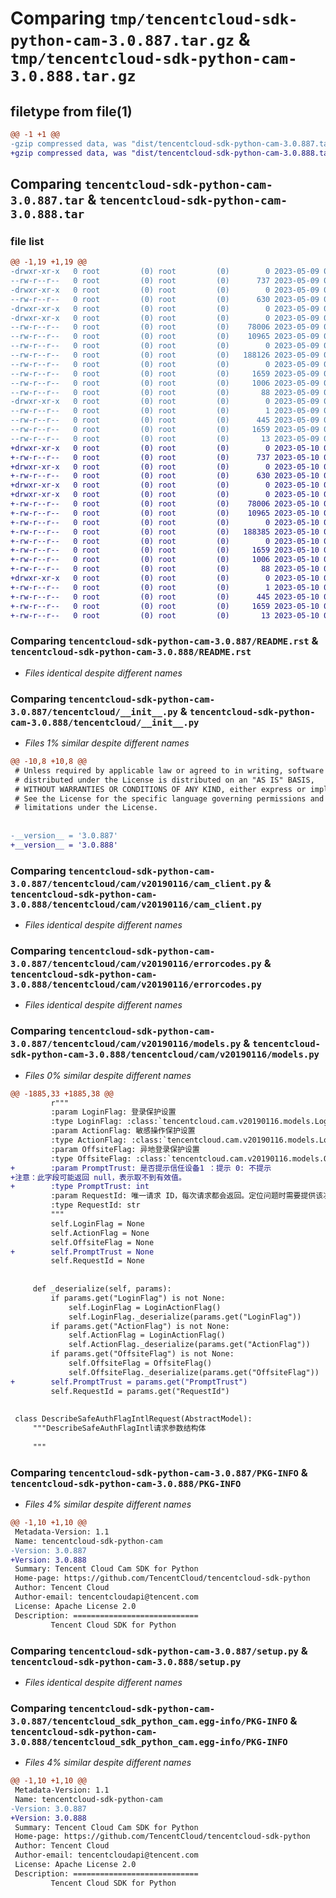 # Comparing `tmp/tencentcloud-sdk-python-cam-3.0.887.tar.gz` & `tmp/tencentcloud-sdk-python-cam-3.0.888.tar.gz`

## filetype from file(1)

```diff
@@ -1 +1 @@
-gzip compressed data, was "dist/tencentcloud-sdk-python-cam-3.0.887.tar", last modified: Tue May  9 02:29:45 2023, max compression
+gzip compressed data, was "dist/tencentcloud-sdk-python-cam-3.0.888.tar", last modified: Wed May 10 01:51:22 2023, max compression
```

## Comparing `tencentcloud-sdk-python-cam-3.0.887.tar` & `tencentcloud-sdk-python-cam-3.0.888.tar`

### file list

```diff
@@ -1,19 +1,19 @@
-drwxr-xr-x   0 root         (0) root         (0)        0 2023-05-09 02:29:45.000000 tencentcloud-sdk-python-cam-3.0.887/
--rw-r--r--   0 root         (0) root         (0)      737 2023-05-09 02:29:45.000000 tencentcloud-sdk-python-cam-3.0.887/README.rst
-drwxr-xr-x   0 root         (0) root         (0)        0 2023-05-09 02:29:45.000000 tencentcloud-sdk-python-cam-3.0.887/tencentcloud/
--rw-r--r--   0 root         (0) root         (0)      630 2023-05-09 02:29:45.000000 tencentcloud-sdk-python-cam-3.0.887/tencentcloud/__init__.py
-drwxr-xr-x   0 root         (0) root         (0)        0 2023-05-09 02:29:45.000000 tencentcloud-sdk-python-cam-3.0.887/tencentcloud/cam/
-drwxr-xr-x   0 root         (0) root         (0)        0 2023-05-09 02:29:45.000000 tencentcloud-sdk-python-cam-3.0.887/tencentcloud/cam/v20190116/
--rw-r--r--   0 root         (0) root         (0)    78006 2023-05-09 02:29:45.000000 tencentcloud-sdk-python-cam-3.0.887/tencentcloud/cam/v20190116/cam_client.py
--rw-r--r--   0 root         (0) root         (0)    10965 2023-05-09 02:29:45.000000 tencentcloud-sdk-python-cam-3.0.887/tencentcloud/cam/v20190116/errorcodes.py
--rw-r--r--   0 root         (0) root         (0)        0 2023-05-09 02:29:45.000000 tencentcloud-sdk-python-cam-3.0.887/tencentcloud/cam/v20190116/__init__.py
--rw-r--r--   0 root         (0) root         (0)   188126 2023-05-09 02:29:45.000000 tencentcloud-sdk-python-cam-3.0.887/tencentcloud/cam/v20190116/models.py
--rw-r--r--   0 root         (0) root         (0)        0 2023-05-09 02:29:45.000000 tencentcloud-sdk-python-cam-3.0.887/tencentcloud/cam/__init__.py
--rw-r--r--   0 root         (0) root         (0)     1659 2023-05-09 02:29:45.000000 tencentcloud-sdk-python-cam-3.0.887/PKG-INFO
--rw-r--r--   0 root         (0) root         (0)     1006 2023-05-09 02:29:45.000000 tencentcloud-sdk-python-cam-3.0.887/setup.py
--rw-r--r--   0 root         (0) root         (0)       88 2023-05-09 02:29:45.000000 tencentcloud-sdk-python-cam-3.0.887/setup.cfg
-drwxr-xr-x   0 root         (0) root         (0)        0 2023-05-09 02:29:45.000000 tencentcloud-sdk-python-cam-3.0.887/tencentcloud_sdk_python_cam.egg-info/
--rw-r--r--   0 root         (0) root         (0)        1 2023-05-09 02:29:45.000000 tencentcloud-sdk-python-cam-3.0.887/tencentcloud_sdk_python_cam.egg-info/dependency_links.txt
--rw-r--r--   0 root         (0) root         (0)      445 2023-05-09 02:29:45.000000 tencentcloud-sdk-python-cam-3.0.887/tencentcloud_sdk_python_cam.egg-info/SOURCES.txt
--rw-r--r--   0 root         (0) root         (0)     1659 2023-05-09 02:29:45.000000 tencentcloud-sdk-python-cam-3.0.887/tencentcloud_sdk_python_cam.egg-info/PKG-INFO
--rw-r--r--   0 root         (0) root         (0)       13 2023-05-09 02:29:45.000000 tencentcloud-sdk-python-cam-3.0.887/tencentcloud_sdk_python_cam.egg-info/top_level.txt
+drwxr-xr-x   0 root         (0) root         (0)        0 2023-05-10 01:51:22.000000 tencentcloud-sdk-python-cam-3.0.888/
+-rw-r--r--   0 root         (0) root         (0)      737 2023-05-10 01:51:22.000000 tencentcloud-sdk-python-cam-3.0.888/README.rst
+drwxr-xr-x   0 root         (0) root         (0)        0 2023-05-10 01:51:22.000000 tencentcloud-sdk-python-cam-3.0.888/tencentcloud/
+-rw-r--r--   0 root         (0) root         (0)      630 2023-05-10 01:51:22.000000 tencentcloud-sdk-python-cam-3.0.888/tencentcloud/__init__.py
+drwxr-xr-x   0 root         (0) root         (0)        0 2023-05-10 01:51:22.000000 tencentcloud-sdk-python-cam-3.0.888/tencentcloud/cam/
+drwxr-xr-x   0 root         (0) root         (0)        0 2023-05-10 01:51:22.000000 tencentcloud-sdk-python-cam-3.0.888/tencentcloud/cam/v20190116/
+-rw-r--r--   0 root         (0) root         (0)    78006 2023-05-10 01:51:22.000000 tencentcloud-sdk-python-cam-3.0.888/tencentcloud/cam/v20190116/cam_client.py
+-rw-r--r--   0 root         (0) root         (0)    10965 2023-05-10 01:51:22.000000 tencentcloud-sdk-python-cam-3.0.888/tencentcloud/cam/v20190116/errorcodes.py
+-rw-r--r--   0 root         (0) root         (0)        0 2023-05-10 01:51:22.000000 tencentcloud-sdk-python-cam-3.0.888/tencentcloud/cam/v20190116/__init__.py
+-rw-r--r--   0 root         (0) root         (0)   188385 2023-05-10 01:51:22.000000 tencentcloud-sdk-python-cam-3.0.888/tencentcloud/cam/v20190116/models.py
+-rw-r--r--   0 root         (0) root         (0)        0 2023-05-10 01:51:22.000000 tencentcloud-sdk-python-cam-3.0.888/tencentcloud/cam/__init__.py
+-rw-r--r--   0 root         (0) root         (0)     1659 2023-05-10 01:51:22.000000 tencentcloud-sdk-python-cam-3.0.888/PKG-INFO
+-rw-r--r--   0 root         (0) root         (0)     1006 2023-05-10 01:51:22.000000 tencentcloud-sdk-python-cam-3.0.888/setup.py
+-rw-r--r--   0 root         (0) root         (0)       88 2023-05-10 01:51:22.000000 tencentcloud-sdk-python-cam-3.0.888/setup.cfg
+drwxr-xr-x   0 root         (0) root         (0)        0 2023-05-10 01:51:22.000000 tencentcloud-sdk-python-cam-3.0.888/tencentcloud_sdk_python_cam.egg-info/
+-rw-r--r--   0 root         (0) root         (0)        1 2023-05-10 01:51:22.000000 tencentcloud-sdk-python-cam-3.0.888/tencentcloud_sdk_python_cam.egg-info/dependency_links.txt
+-rw-r--r--   0 root         (0) root         (0)      445 2023-05-10 01:51:22.000000 tencentcloud-sdk-python-cam-3.0.888/tencentcloud_sdk_python_cam.egg-info/SOURCES.txt
+-rw-r--r--   0 root         (0) root         (0)     1659 2023-05-10 01:51:22.000000 tencentcloud-sdk-python-cam-3.0.888/tencentcloud_sdk_python_cam.egg-info/PKG-INFO
+-rw-r--r--   0 root         (0) root         (0)       13 2023-05-10 01:51:22.000000 tencentcloud-sdk-python-cam-3.0.888/tencentcloud_sdk_python_cam.egg-info/top_level.txt
```

### Comparing `tencentcloud-sdk-python-cam-3.0.887/README.rst` & `tencentcloud-sdk-python-cam-3.0.888/README.rst`

 * *Files identical despite different names*

### Comparing `tencentcloud-sdk-python-cam-3.0.887/tencentcloud/__init__.py` & `tencentcloud-sdk-python-cam-3.0.888/tencentcloud/__init__.py`

 * *Files 1% similar despite different names*

```diff
@@ -10,8 +10,8 @@
 # Unless required by applicable law or agreed to in writing, software
 # distributed under the License is distributed on an "AS IS" BASIS,
 # WITHOUT WARRANTIES OR CONDITIONS OF ANY KIND, either express or implied.
 # See the License for the specific language governing permissions and
 # limitations under the License.
 
 
-__version__ = '3.0.887'
+__version__ = '3.0.888'
```

### Comparing `tencentcloud-sdk-python-cam-3.0.887/tencentcloud/cam/v20190116/cam_client.py` & `tencentcloud-sdk-python-cam-3.0.888/tencentcloud/cam/v20190116/cam_client.py`

 * *Files identical despite different names*

### Comparing `tencentcloud-sdk-python-cam-3.0.887/tencentcloud/cam/v20190116/errorcodes.py` & `tencentcloud-sdk-python-cam-3.0.888/tencentcloud/cam/v20190116/errorcodes.py`

 * *Files identical despite different names*

### Comparing `tencentcloud-sdk-python-cam-3.0.887/tencentcloud/cam/v20190116/models.py` & `tencentcloud-sdk-python-cam-3.0.888/tencentcloud/cam/v20190116/models.py`

 * *Files 0% similar despite different names*

```diff
@@ -1885,33 +1885,38 @@
         r"""
         :param LoginFlag: 登录保护设置
         :type LoginFlag: :class:`tencentcloud.cam.v20190116.models.LoginActionFlag`
         :param ActionFlag: 敏感操作保护设置
         :type ActionFlag: :class:`tencentcloud.cam.v20190116.models.LoginActionFlag`
         :param OffsiteFlag: 异地登录保护设置
         :type OffsiteFlag: :class:`tencentcloud.cam.v20190116.models.OffsiteFlag`
+        :param PromptTrust: 是否提示信任设备1 ：提示 0: 不提示
+注意：此字段可能返回 null，表示取不到有效值。
+        :type PromptTrust: int
         :param RequestId: 唯一请求 ID，每次请求都会返回。定位问题时需要提供该次请求的 RequestId。
         :type RequestId: str
         """
         self.LoginFlag = None
         self.ActionFlag = None
         self.OffsiteFlag = None
+        self.PromptTrust = None
         self.RequestId = None
 
 
     def _deserialize(self, params):
         if params.get("LoginFlag") is not None:
             self.LoginFlag = LoginActionFlag()
             self.LoginFlag._deserialize(params.get("LoginFlag"))
         if params.get("ActionFlag") is not None:
             self.ActionFlag = LoginActionFlag()
             self.ActionFlag._deserialize(params.get("ActionFlag"))
         if params.get("OffsiteFlag") is not None:
             self.OffsiteFlag = OffsiteFlag()
             self.OffsiteFlag._deserialize(params.get("OffsiteFlag"))
+        self.PromptTrust = params.get("PromptTrust")
         self.RequestId = params.get("RequestId")
 
 
 class DescribeSafeAuthFlagIntlRequest(AbstractModel):
     """DescribeSafeAuthFlagIntl请求参数结构体
 
     """
```

### Comparing `tencentcloud-sdk-python-cam-3.0.887/PKG-INFO` & `tencentcloud-sdk-python-cam-3.0.888/PKG-INFO`

 * *Files 4% similar despite different names*

```diff
@@ -1,10 +1,10 @@
 Metadata-Version: 1.1
 Name: tencentcloud-sdk-python-cam
-Version: 3.0.887
+Version: 3.0.888
 Summary: Tencent Cloud Cam SDK for Python
 Home-page: https://github.com/TencentCloud/tencentcloud-sdk-python
 Author: Tencent Cloud
 Author-email: tencentcloudapi@tencent.com
 License: Apache License 2.0
 Description: ============================
         Tencent Cloud SDK for Python
```

### Comparing `tencentcloud-sdk-python-cam-3.0.887/setup.py` & `tencentcloud-sdk-python-cam-3.0.888/setup.py`

 * *Files identical despite different names*

### Comparing `tencentcloud-sdk-python-cam-3.0.887/tencentcloud_sdk_python_cam.egg-info/PKG-INFO` & `tencentcloud-sdk-python-cam-3.0.888/tencentcloud_sdk_python_cam.egg-info/PKG-INFO`

 * *Files 4% similar despite different names*

```diff
@@ -1,10 +1,10 @@
 Metadata-Version: 1.1
 Name: tencentcloud-sdk-python-cam
-Version: 3.0.887
+Version: 3.0.888
 Summary: Tencent Cloud Cam SDK for Python
 Home-page: https://github.com/TencentCloud/tencentcloud-sdk-python
 Author: Tencent Cloud
 Author-email: tencentcloudapi@tencent.com
 License: Apache License 2.0
 Description: ============================
         Tencent Cloud SDK for Python
```

